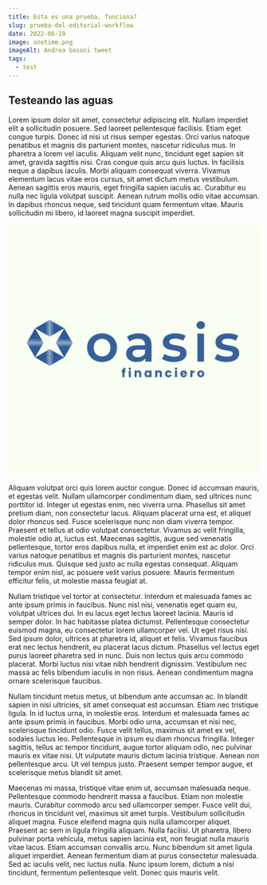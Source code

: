 ```yaml
---
title: Esta es una prueba, funciona?
slug: prueba-del-editorial-workflow
date: 2022-06-19
image: onetime.png
imageAlt: Andrea bosoni tweet
tags:
  - test
---
```

## Testeando las aguas



<!--StartFragment-->

Lorem ipsum dolor sit amet, consectetur adipiscing elit. Nullam imperdiet elit a sollicitudin posuere. Sed laoreet pellentesque facilisis. Etiam eget congue turpis. Donec id nisi ut risus semper egestas. Orci varius natoque penatibus et magnis dis parturient montes, nascetur ridiculus mus. In pharetra a lorem vel iaculis. Aliquam velit nunc, tincidunt eget sapien sit amet, gravida sagittis nisi. Cras congue quis arcu quis luctus. In facilisis neque a dapibus iaculis. Morbi aliquam consequat viverra. Vivamus elementum lacus vitae eros cursus, sit amet dictum metus vestibulum. Aenean sagittis eros mauris, eget fringilla sapien iaculis ac. Curabitur eu nulla nec ligula volutpat suscipit. Aenean rutrum mollis odio vitae accumsan. In dapibus rhoncus neque, sed tincidunt quam fermentum vitae. Mauris sollicitudin mi libero, id laoreet magna suscipit imperdiet.



![oasis logo](oasis-square.png "Oasis logo")

Aliquam volutpat orci quis lorem auctor congue. Donec id accumsan mauris, et egestas velit. Nullam ullamcorper condimentum diam, sed ultrices nunc porttitor id. Integer ut egestas enim, nec viverra urna. Phasellus sit amet pretium diam, non consectetur lacus. Aliquam placerat urna est, et aliquet dolor rhoncus sed. Fusce scelerisque nunc non diam viverra tempor. Praesent et tellus at odio volutpat consectetur. Vivamus ac velit fringilla, molestie odio at, luctus est. Maecenas sagittis, augue sed venenatis pellentesque, tortor eros dapibus nulla, et imperdiet enim est ac dolor. Orci varius natoque penatibus et magnis dis parturient montes, nascetur ridiculus mus. Quisque sed justo ac nulla egestas consequat. Aliquam tempor enim nisl, ac posuere velit varius posuere. Mauris fermentum efficitur felis, ut molestie massa feugiat at.

Nullam tristique vel tortor at consectetur. Interdum et malesuada fames ac ante ipsum primis in faucibus. Nunc nisl nisi, venenatis eget quam eu, volutpat ultrices dui. In eu lacus eget lectus laoreet lacinia. Mauris id semper dolor. In hac habitasse platea dictumst. Pellentesque consectetur euismod magna, eu consectetur lorem ullamcorper vel. Ut eget risus nisi. Sed ipsum dolor, ultrices at pharetra id, aliquet et felis. Vivamus faucibus erat nec lectus hendrerit, eu placerat lacus dictum. Phasellus vel lectus eget purus laoreet pharetra sed in nunc. Duis non lectus quis arcu commodo placerat. Morbi luctus nisi vitae nibh hendrerit dignissim. Vestibulum nec massa ac felis bibendum iaculis in non risus. Aenean condimentum magna ornare scelerisque faucibus.

Nullam tincidunt metus metus, ut bibendum ante accumsan ac. In blandit sapien in nisi ultricies, sit amet consequat est accumsan. Etiam nec tristique ligula. In id luctus urna, in molestie eros. Interdum et malesuada fames ac ante ipsum primis in faucibus. Morbi odio urna, accumsan et nisi nec, scelerisque tincidunt odio. Fusce velit tellus, maximus sit amet ex vel, sodales luctus leo. Pellentesque in ipsum eu diam rhoncus fringilla. Integer sagittis, tellus ac tempor tincidunt, augue tortor aliquam odio, nec pulvinar mauris ex vitae nisi. Ut vulputate mauris dictum lacinia tristique. Aenean non pellentesque arcu. Ut vel tempus justo. Praesent semper tempor augue, et scelerisque metus blandit sit amet.

Maecenas mi massa, tristique vitae enim ut, accumsan malesuada neque. Pellentesque commodo hendrerit massa a faucibus. Etiam non molestie mauris. Curabitur commodo arcu sed ullamcorper semper. Fusce velit dui, rhoncus in tincidunt vel, maximus sit amet turpis. Vestibulum sollicitudin aliquet magna. Fusce eleifend magna quis nulla ullamcorper aliquet. Praesent ac sem in ligula fringilla aliquam. Nulla facilisi. Ut pharetra, libero pulvinar porta vehicula, metus sapien lacinia est, non feugiat nulla mauris vitae lacus. Etiam accumsan convallis arcu. Nunc bibendum sit amet ligula aliquet imperdiet. Aenean fermentum diam at purus consectetur malesuada. Sed ac iaculis velit, nec luctus nulla. Nunc ipsum lorem, dictum a nisi tincidunt, fermentum pellentesque velit. Donec quis mauris velit.

<!--EndFragment-->